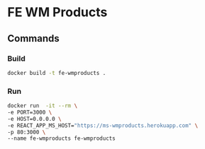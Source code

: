 # FE WM Products


## Commands

### Build

```sh
docker build -t fe-wmproducts .
```

### Run

```sh
docker run  -it --rm \
-e PORT=3000 \
-e HOST=0.0.0.0 \
-e REACT_APP_MS_HOST="https://ms-wmproducts.herokuapp.com" \
-p 80:3000 \
--name fe-wmproducts fe-wmproducts
```
